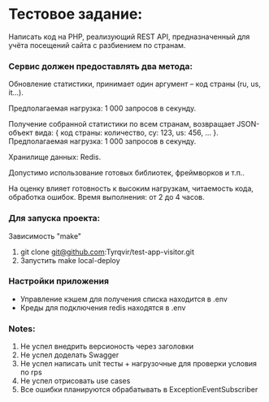 # Тестовое задание:

Написать код на PHP, реализующий REST API, предназначенный для учёта посещений сайта с разбиением по странам.

### Сервис должен предоставлять два метода:

Обновление статистики, принимает один аргумент – код страны (ru, us, it...).

Предполагаемая нагрузка: 1 000 запросов в секунду.

Получение собранной статистики по всем странам, возвращает JSON-объект вида:
{ код страны: количество, cy: 123, us: 456, ... }.
Предполагаемая нагрузка: 1 000 запросов в секунду.

Хранилище данных: Redis.

Допустимо использование готовых библиотек, фреймворков и т.п..

На оценку влияет готовность к высоким нагрузкам, читаемость кода, обработка ошибок.
Время выполнения: от 2 до 4 часов.

### Для запуска проекта:

Зависимость "make"

1. git clone git@github.com:Tyrqvir/test-app-visitor.git
2. Запустить make local-deploy

### Настройки приложения

- Управление кэшем для получения списка находится в .env
- Креды для подключения redis находятся в .env

### Notes:

1. Не успел внедрить версионость через заголовки
2. Не успел доделать Swagger
3. Не успел написать unit тесты + нагрузочные для проверки условия по rps
4. Не успел отрисовать use cases
5. Все ошибки планируются обрабатывать в ExceptionEventSubscriber
